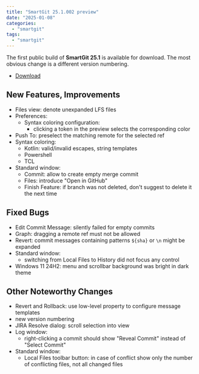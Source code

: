 ```yaml
---
title: "SmartGit 25.1.002 preview"
date: "2025-01-08"
categories: 
  - "smartgit"
tags: 
  - "smartgit"
---
```


The first public build of **SmartGit 25.1** is available for download.
The most obvious change is a different version numbering.

- [Download](https://www.syntevo.com/smartgit/preview/)

## New Features, Improvements
- Files view: denote unexpanded LFS files
- Preferences:
	- Syntax coloring configuration:
		- clicking a token in the preview selects the corresponding color
- Push To: preselect the matching remote for the selected ref
- Syntax coloring:
	- Kotlin: valid/invalid escapes, string templates
	- Powershell
	- TCL
- Standard window:
	- Commit: allow to create empty merge commit
	- Files: introduce "Open in GitHub"
	- Finish Feature: if branch was not deleted, don't suggest to delete it the next time

## Fixed Bugs
- Edit Commit Message: silently failed for empty commits
- Graph: dragging a remote ref must not be allowed
- Revert: commit messages containing patterns `${sha}` or `\n` might be expanded
- Standard window:
	- switching from Local Files to History did not focus any control
- Windows 11 24H2: menu and scrollbar background was bright in dark theme

## Other Noteworthy Changes
- Revert and Rollback: use low-level property to configure message templates
- new version numbering
- JIRA Resolve dialog: scroll selection into view
- Log window:
	- right-clicking a commit should show "Reveal Commit" instead of "Select Commit"
- Standard window:
	- Local Files toolbar button: in case of conflict show only the number of conflicting files, not all changed files
